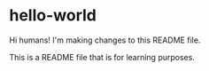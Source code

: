 # hello-world

Hi humans! I'm making changes to this README file.

This is a README file that is for learning purposes.
